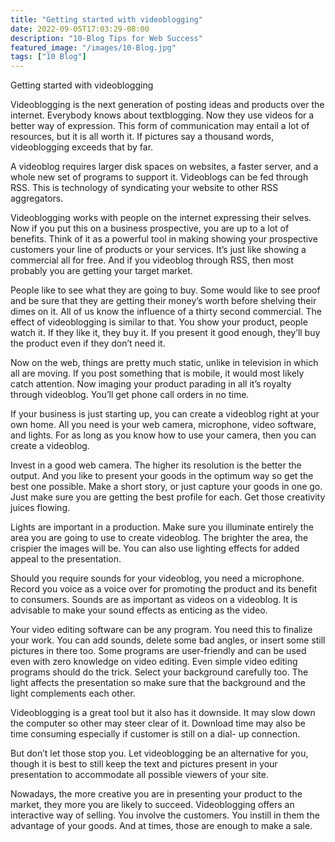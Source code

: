 ```yaml
---
title: "Getting started with videoblogging"
date: 2022-09-05T17:03:29-08:00
description: "10-Blog Tips for Web Success"
featured_image: "/images/10-Blog.jpg"
tags: ["10 Blog"]
---
```


Getting started with videoblogging 


Videoblogging is the next generation of posting ideas and products over the internet.  Everybody knows about textblogging. Now they use videos for a better way of expression. This form of communication may entail a lot of resources, but it is all worth it. If pictures say a thousand words, videoblogging exceeds that by far. 

A videoblog requires larger disk spaces on websites, a faster server, and a whole new set of programs to support it.  Videoblogs can be fed through RSS. This is technology of syndicating your website to other RSS aggregators. 

Videoblogging works with people on the internet expressing their selves. Now if you put this on a business prospective, you are up to a lot of benefits. Think of it as a powerful tool in making showing your prospective customers your line of products or your services. It’s just like showing a commercial all for free. And if you videoblog through RSS, then most probably you are getting your target market.  

People like to see what they are going to buy. Some would like to see proof and be sure that they are getting their money’s worth before shelving their dimes on it.  All of us know the influence of a thirty second commercial. The effect of videoblogging is similar to that. You show your product, people watch it. If they like it, they buy it. If you present it good enough, they’ll buy the product even if they don’t need it.   

Now on the web, things are pretty much static, unlike in television in which all are moving. If you post something that is mobile, it would most likely catch attention. Now imaging your product parading in all it’s royalty through videoblog.  You’ll get phone call orders in no time.

If your business is just starting up, you can create a videoblog right at your own home. All you need is your web camera, microphone, video software, and lights. For as long as you know how to use your camera, then you can create a videoblog.

Invest in a good web camera. The higher its resolution is the better the output. And you like to present your goods in the optimum way so get the best one possible. Make a short story, or just capture your goods in one go. Just make sure you are getting the best profile for each. Get those creativity juices flowing.

Lights are important in a production. Make sure you illuminate entirely the area you are going to use to create videoblog. The brighter the area, the crispier the images will be. You can also use lighting effects for added appeal to the presentation.

Should you require sounds for your videoblog, you need a microphone. Record you voice as a voice over for promoting the product and its benefit to consumers. Sounds are as important as videos on a videoblog.  It is advisable to make your sound effects as enticing as the video.

Your video editing software can be any program. You need this to finalize your work. You can add sounds, delete some bad angles, or insert some still pictures in there too. Some programs              are user-friendly and can be used even with zero knowledge on video editing. Even simple video editing programs should do the trick. Select your background carefully too. The light affects the presentation so make sure that the background and the light complements each other.

Videoblogging is a great tool but it also has it downside.  It may slow down the computer so other may steer clear of it.  Download time may also be time consuming especially if customer is still on a dial- up connection. 

But don’t let those stop you. Let videoblogging be an alternative for you, though it is best to still keep the text and pictures present in your presentation to accommodate all possible viewers of your site. 

Nowadays, the more creative you are in presenting your product to the market, they more you are likely to succeed. Videoblogging offers an interactive way of selling. You involve the customers. You instill in them the advantage of your goods.  And at times, those are enough to make a sale.  







  


 


